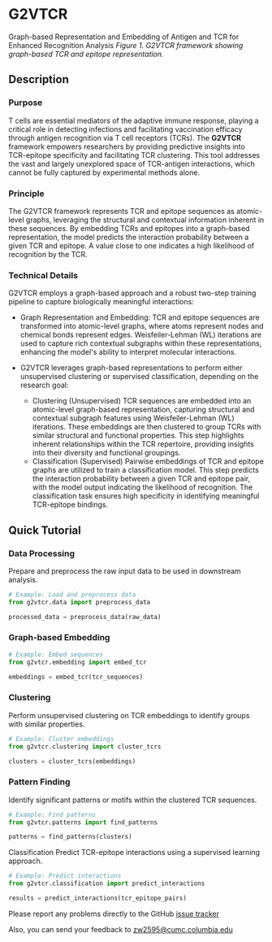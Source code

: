 # G2VTCR
Graph-based Representation and Embedding of Antigen and TCR for Enhanced Recognition Analysis
*Figure 1. G2VTCR framework showing graph-based TCR and epitope representation.*

## Description
### Purpose
T cells are essential mediators of the adaptive immune response, playing a critical role in detecting infections and facilitating vaccination efficacy through antigen recognition via T cell receptors (TCRs). The **G2VTCR** framework empowers researchers by providing predictive insights into TCR-epitope specificity and facilitating TCR clustering. This tool addresses the vast and largely unexplored space of TCR-antigen interactions, which cannot be fully captured by experimental methods alone.

### Principle
The G2VTCR framework represents TCR and epitope sequences as atomic-level graphs, leveraging the structural and contextual information inherent in these sequences. By embedding TCRs and epitopes into a graph-based representation, the model predicts the interaction probability between a given TCR and epitope. A value close to one indicates a high likelihood of recognition by the TCR.

### Technical Details
G2VTCR employs a graph-based approach and a robust two-step training pipeline to capture biologically meaningful interactions:

- Graph Representation and Embedding:
TCR and epitope sequences are transformed into atomic-level graphs, where atoms represent nodes and chemical bonds represent edges. Weisfeiler-Lehman (WL) iterations are used to capture rich contextual subgraphs within these representations, enhancing the model's ability to interpret molecular interactions.

- G2VTCR leverages graph-based representations to perform either unsupervised clustering or supervised classification, depending on the research goal:
  - Clustering (Unsupervised)
TCR sequences are embedded into an atomic-level graph-based representation, capturing structural and contextual subgraph features using Weisfeiler-Lehman (WL) iterations. These embeddings are then clustered to group TCRs with similar structural and functional properties. This step highlights inherent relationships within the TCR repertoire, providing insights into their diversity and functional groupings.
  - Classification (Supervised)
Pairwise embeddings of TCR and epitope graphs are utilized to train a classification model. This step predicts the interaction probability between a given TCR and epitope pair, with the model output indicating the likelihood of recognition. The classification task ensures high specificity in identifying meaningful TCR-epitope bindings.

## Quick Tutorial

### Data Processing
Prepare and preprocess the raw input data to be used in downstream analysis.
```python
# Example: Load and preprocess data
from g2vtcr.data import preprocess_data

processed_data = preprocess_data(raw_data)
```

### Graph-based Embedding
```python
# Example: Embed sequences
from g2vtcr.embedding import embed_tcr

embeddings = embed_tcr(tcr_sequences)
```

### Clustering
Perform unsupervised clustering on TCR embeddings to identify groups with similar properties.
```python
# Example: Cluster embeddings
from g2vtcr.clustering import cluster_tcrs

clusters = cluster_tcrs(embeddings)
```

### Pattern Finding
Identify significant patterns or motifs within the clustered TCR sequences.
```python
# Example: Find patterns
from g2vtcr.patterns import find_patterns

patterns = find_patterns(clusters)
```

Classification
Predict TCR-epitope interactions using a supervised learning approach.
```python
# Example: Predict interactions
from g2vtcr.classification import predict_interactions

results = predict_interactions(tcr_epitope_pairs)
```




Please report any problems directly to the GitHub [issue tracker](https://github.com/princello/G2VTCR/issues)

Also, you can send your feedback to zw2595@cumc.columbia.edu




